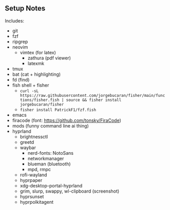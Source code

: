 ## Setup Notes

Includes:
+ git
+ fzf
+ ripgrep
+ neovim
  - vimtex (for latex)
    * zathura (pdf viewer)
    * latexmk
+ tmux
+ bat (cat + highlighting)
+ fd (find)
+ fish shell + fisher
  - `curl -sL https://raw.githubusercontent.com/jorgebucaran/fisher/main/functions/fisher.fish | source && fisher install jorgebucaran/fisher`
  - `fisher install PatrickF1/fzf.fish`
+ emacs
+ firacode (font: https://github.com/tonsky/FiraCode)
+ mods (funny command line ai thing)
+ hyprland
  - brightnessctl
  - greetd
  - waybar
    * nerd-fonts: NotoSans
    * networkmanager
    * blueman (bluetooth)
    * mpd, rmpc
  - rofi-wayland
  - hyprpaper
  - xdg-desktop-portal-hyprland
  - grim, slurp, swappy, wl-clipboard (screenshot)
  - hyprsunset
  - hyprpolkitagent
